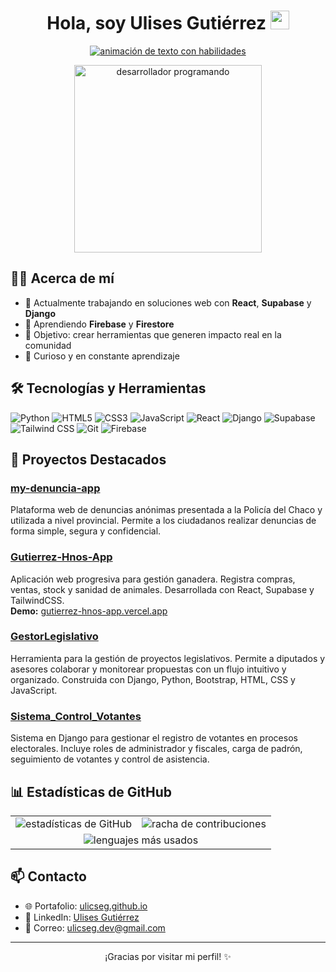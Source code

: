 <h1 align="center">
  Hola, soy Ulises Gutiérrez
  <img src="https://media.giphy.com/media/hvRJCLFzcasrR4ia7z/giphy.gif" alt="mano saludando animada" width="30" />
</h1>

<p align="center">
  <a href="https://github.com/ulicseg">
    <img src="https://readme-typing-svg.demolab.com?font=Fira+Code&pause=1000&color=F75C7E&center=true&vCenter=true&width=500&lines=Desarrollador+Full+Stack;Apasionado+por+la+innovación;Siempre+aprendiendo+nuevas+tecnologías" alt="animación de texto con habilidades" />
  </a>
</p>

<p align="center">
  <img src="https://media.giphy.com/media/qgQUggAC3Pfv687qPC/giphy.gif" width="300" alt="desarrollador programando" />
</p>

## 🧑‍💻 Acerca de mí
- 🔭 Actualmente trabajando en soluciones web con **React**, **Supabase** y **Django**  
- 🌱 Aprendiendo **Firebase** y **Firestore**  
- 🎯 Objetivo: crear herramientas que generen impacto real en la comunidad  
- 🧠 Curioso y en constante aprendizaje  

## 🛠️ Tecnologías y Herramientas
<p>
  <img src="https://img.shields.io/badge/Python-3670A0?style=for-the-badge&logo=python&logoColor=ffdd54" alt="Python" />
  <img src="https://img.shields.io/badge/HTML5-E34F26?style=for-the-badge&logo=html5&logoColor=white" alt="HTML5" />
  <img src="https://img.shields.io/badge/CSS3-1572B6?style=for-the-badge&logo=css3&logoColor=white" alt="CSS3" />
  <img src="https://img.shields.io/badge/JavaScript-F7DF1E?style=for-the-badge&logo=javascript&logoColor=black" alt="JavaScript" />
  <img src="https://img.shields.io/badge/React-20232A?style=for-the-badge&logo=react&logoColor=61DAFB" alt="React" />
  <img src="https://img.shields.io/badge/Django-092E20?style=for-the-badge&logo=django&logoColor=white" alt="Django" />
  <img src="https://img.shields.io/badge/Supabase-3ECF8E?style=for-the-badge&logo=supabase&logoColor=white" alt="Supabase" />
  <img src="https://img.shields.io/badge/TailwindCSS-38B2AC?style=for-the-badge&logo=tailwind-css&logoColor=white" alt="Tailwind CSS" />
  <img src="https://img.shields.io/badge/Git-F05032?style=for-the-badge&logo=git&logoColor=white" alt="Git" />
  <img src="https://img.shields.io/badge/Firebase-FFCA28?style=for-the-badge&logo=firebase&logoColor=black" alt="Firebase" />
</p>

## 🚀 Proyectos Destacados
### [my-denuncia-app](https://github.com/ulicseg/my-denuncia-app)
Plataforma web de denuncias anónimas presentada a la Policía del Chaco y utilizada a nivel provincial. Permite a los ciudadanos realizar denuncias de forma simple, segura y confidencial.

### [Gutierrez-Hnos-App](https://github.com/ulicseg/Gutierrez-Hnos-App)  
Aplicación web progresiva para gestión ganadera. Registra compras, ventas, stock y sanidad de animales. Desarrollada con React, Supabase y TailwindCSS.  
**Demo:** [gutierrez-hnos-app.vercel.app](https://gutierrez-hnos-app.vercel.app)

### [GestorLegislativo](https://github.com/ulicseg/GestorLegislativo)
Herramienta para la gestión de proyectos legislativos. Permite a diputados y asesores colaborar y monitorear propuestas con un flujo intuitivo y organizado. Construida con Django, Python, Bootstrap, HTML, CSS y JavaScript.

### [Sistema_Control_Votantes](https://github.com/ulicseg/Sistema_Control_Votantes)
Sistema en Django para gestionar el registro de votantes en procesos electorales. Incluye roles de administrador y fiscales, carga de padrón, seguimiento de votantes y control de asistencia.

## 📊 Estadísticas de GitHub
<table align="center">
  <tr>
    <td>
      <img src="https://github-readme-stats.vercel.app/api?username=ulicseg&show_icons=true&theme=radical&locale=es" alt="estadísticas de GitHub" />
    </td>
    <td>
      <img src="https://github-readme-streak-stats.herokuapp.com/?user=ulicseg&theme=radical&locale=es" alt="racha de contribuciones" />
    </td>
  </tr>
  <tr>
    <td colspan="2" align="center">
      <img src="https://github-readme-stats.vercel.app/api/top-langs/?username=ulicseg&layout=compact&theme=radical&locale=es" alt="lenguajes más usados" />
    </td>
  </tr>
</table>

## 📫 Contacto
- 🌐 Portafolio: [ulicseg.github.io](https://ulicseg.github.io/)  
- 💼 LinkedIn: [Ulises Gutiérrez](https://www.linkedin.com/in/ulises-gutiérrez-0713292ab)  
- 📧 Correo: [ulicseg.dev@gmail.com](mailto:ulicseg.dev@gmail.com)  

---

<p align="center">¡Gracias por visitar mi perfil! ✨</p>
